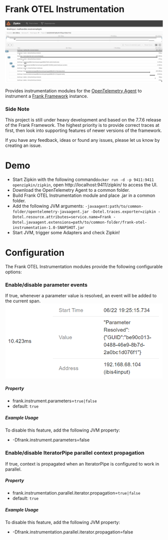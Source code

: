 # Frank OTEL Instrumentation

![frank-otel-instrumentation-example](simple-example.png)

Provides instrumentation modules for the [OpenTelemetry Agent](https://github.com/open-telemetry/opentelemetry-java-instrumentation) to instrument a [Frank Framework](https://github.com/ibissource/iaf) instance.

### Side Note
This project is still under heavy development and based on the 7.7.6 release of the Frank Framework. The highest priority is to provide correct traces at first, then look into supporting features of newer versions of the framework.


If you have any feedback, ideas or found any issues, please let us know by creating an issue.

# Demo

- Start Zipkin with the following command`docker run -d -p 9411:9411 openzipkin/zipkin`, open http://localhost:9411/zipkin/ to access the UI.
- Download the OpenTelemetry Agent to a common folder.
- Build Frank OTEL Instrumentation module and place .jar in a common folder.
- Add the following JVM arguments: `-javaagent:path/to/common-folder/opentelemetry-javaagent.jar -Dotel.traces.exporter=zipkin -Dotel.resource.attributes=service.name=Frank -Dotel.javaagent.extensions=path/to/common-folder/frank-otel-instrumentation-1.0-SNAPSHOT.jar`
- Start JVM, trigger some Adapters and check Zipkin!

# Configuration

The Frank OTEL Instrumentation modules provide the following configurable options:


### Enable/disable parameter events
If true, whenever a parameter value is resolved, an event will be added to the current span.
![frank-otel-instrumentation-parameter-option-example](zipkin-param-event.png)

##### Property
- frank.instrument.parameters=`true|false` 
- default: `true`

##### Example Usage
To disable this feature, add the following JVM property:
- -Dfrank.instrument.parameters=false

### Enable/disable IteratorPipe parallel context propagation
If true, context is propagated when an IteratorPipe is configured to work in parallel.

##### Property
- frank.instrumentation.parallel.iterator.propagation=`true|false`
- default: `true`

##### Example Usage
To disable this feature, add the following JVM property:
- -Dfrank.instrumentation.parallel.iterator.propagation=false